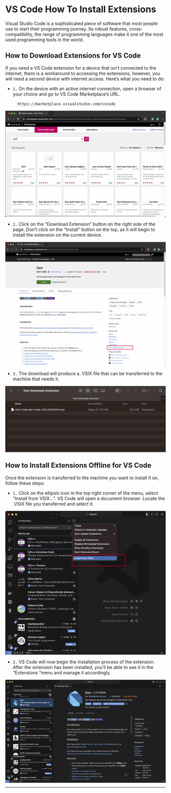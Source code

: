 # VS Code How To Install Extensions

Visual Studio Code is a sophisticated piece of software that most people use to start their programming journey. Its robust features, cross-compatibility, the range of programming languages make it one of the most used programming tools in the world.

## How to Download Extensions for VS Code

If you need a VS Code extension for a device that isn’t connected to the internet, there is a workaround to accessing the extensions, however, you will need a second device with internet access. Here’s what you need to do:

- `1.` On the device with an active internet connection, open a browser of your choice and go to VS Code Marketplace’s URL.

        https://marketplace.visualstudio.com/vscode

<p align="center">
    <img src="./ss_001_marketplace_vsc.png" alt="ss_001_marketplace_vsc" style="display: block; margin: 0 auto;">
</p>

- `2.` Click on the “Download Extension” button on the right side of the page. Don’t click on the “Install” button on the top, as it will begin to install the extension on the current device.

<p align="center">
    <img src="./ss_002_download_extension.png" alt="ss_002_download_extension" style="display: block; margin: 0 auto;">
</p>

- `3.` The download will produce a .VSIX file that can be transferred to the machine that needs it.

<p align="center">
    <img src="./ss_003_file_vsix.png" alt="ss_003_file_vsix" style="display: block; margin: 0 auto;">
</p>


## How to Install Extensions Offline for VS Code

Once the extension is transferred to the machine you want to install it on, follow these steps:

- `1.` Click on the ellipsis icon in the top right corner of the menu, select “Install from VSIX…”. VS Code will open a document browser. Locate the .VSIX file you transferred and select it.


<p align="center">
    <img src="./ss_004_vsc_install.png" alt="ss_004_vsc_install" style="display: block; margin: 0 auto;">
</p>

- `2.` VS Code will now begin the installation process of the extension. After the extension has been installed, you’ll be able to see it in the “Extensions “menu and manage it accordingly. 

<p align="center">
    <img src="./ss_005_dart_extension_installed.png" alt="ss_005_dart_extension_installed" style="display: block; margin: 0 auto;">
</p>




---
